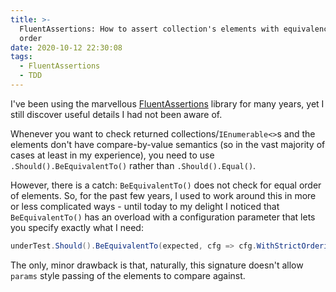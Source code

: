 ```yaml
---
title: >-
  FluentAssertions: How to assert collection's elements with equivalence AND
  order
date: 2020-10-12 22:30:08
tags:
  - FluentAssertions
  - TDD
---
```


I've been using the marvellous [FluentAssertions](https://fluentassertions.com/) library for many years, yet I still discover useful details I had not been aware of.

Whenever you want to check returned collections/`IEnumerable<>`s and the elements don't have compare-by-value semantics (so in the vast majority of cases at least in my experience), you need to use `.Should().BeEquivalentTo()` rather than `.Should().Equal()`.

However, there is a catch: `BeEquivalentTo()` does not check for equal order of elements. So, for the past few years, I used to work around this in more or less complicated ways - until today to my delight I noticed that `BeEquivalentTo()` has an overload with a configuration parameter that lets you specify exactly what I need:

```csharp
underTest.Should().BeEquivalentTo(expected, cfg => cfg.WithStrictOrdering());
```

The only, minor drawback is that, naturally, this signature doesn't allow `params` style passing of the elements to compare against. 
